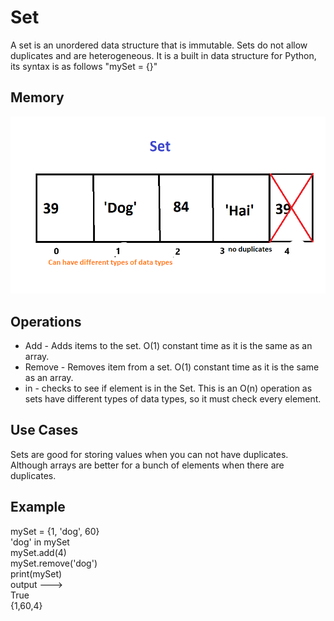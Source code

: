 <h1> Set </h1>
<p1>A set is an unordered data structure that is immutable. Sets do not allow duplicates and are heterogeneous. It is a built in data structure for Python, its syntax is as follows "mySet = {}"</p1>
<h2> Memory </h2>
<img src="setimage.png">
<h2>Operations</h2>
<UL>
  
<LI>  Add - Adds items to the set.  O(1) constant time as it is the same as an array.
<LI> Remove - Removes item from a set. O(1) constant time as it is the same as an array.
<LI> in - checks to see if element is in the Set. This is an O(n) operation as sets have different types of data types, so it must check every element.
  </UL>
<h2>Use Cases </h2>
Sets are good for storing values when you can not have duplicates. Although arrays are better for a bunch of elements when there are duplicates.
<h2>Example</h2>
mySet = {1, 'dog', 60}</br>
'dog' in mySet</br>
mySet.add(4)</br>
mySet.remove('dog')</br>
print(mySet)<br/>
output ---><br/> 
True<br/>
{1,60,4}
